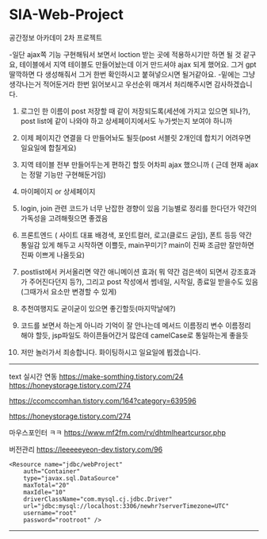 # SIA-Web-Project
공간정보 아카데미 2차 프로젝트

-일단 ajax쪽 기능 구현해둬서 보면서 loction 받는 곳에 적용하시기만 하면 될 것 같구요, 테이블에서 지역 테이블도 만들어놨는데 이거 만드셔야 ajax 되게 했어요. 그거 gpt딸깍하면 다 생성해줘서 그거 한번 확인하시고 붙혀넣으시면 될거같아요.
-밑에는 그냥 생각나는거 적어둔거라 한번 읽어보시고 우선순위 매겨서 처리해주시면 감사하겠습니다. 

1. 로그인 한 이름이 post 저장할 때 같이 저장되도록(세션에 가지고 있으면 되나?), post list에 같이 나와야 하고 상세페이지에서도 누가썻는지 보여야 하니까

2. 이제 페이지간 연결을 다 만들어놔도 될듯(post 서블릿 2개인데 합치기 어려우면 일요일에 합칠게요)

3. 지역 테이블 전부 만들어두는게 편하긴 할듯 어차피 ajax 했으니까 ( 근데 현재 ajax는 정말 기능만 구현해둔거임)

4. 마이페이지 or 상세페이지

5. login, join 관련 코드가 너무 난잡한 경향이 있음 기능별로 정리를 한다던가 약간의 가독성을 고려해줫으면 좋겠음

6. 프론트엔드 ( 사이트 대표 배경색, 포인트컬러, 로고(클로드 굳임), 폰트 등등 약간 통일감 있게 해두고 시작하면 이쁠듯, main꾸미기? main이 진짜 조금만 잘만하면 진짜 이쁘게 나올듯요)

7. postlist에서 커서올리면 약간 애니메이션 효과( 뭐 약간 검은색이 되면서 강조효과가 주어진다던지 등?), 그리고 post 작성에서 썸네일, 시작일, 종료일 받을수도 있음(그때가서 요소만 변경할 수 있게)

8. 추천여행지도 굳이굳이 있으면 좋긴할듯(마지막날에?)

9. 코드를 보면서 하는게 아니라 기억이 잘 안나는데 메서드 이름정리 변수 이름정리 해야 할듯, jsp파일도 하이픈들어간거 많은데 camelCase로 통일하는게 좋을듯

10. 저만 놀러가서 죄송합니다. 화이팅하시고 일요일에 뵙겠습니다.

-------------------------------------------------------------------------- 

text 실시간 연동
https://make-somthing.tistory.com/24
https://honeystorage.tistory.com/274

https://ccomccomhan.tistory.com/164?category=639596

https://honeystorage.tistory.com/274

마우스포인터 ㅋㅋ
https://www.mf2fm.com/rv/dhtmlheartcursor.php


버전관리
https://leeeeeyeon-dev.tistory.com/96


	<Resource name="jdbc/webProject"
		auth="Container"
		type="javax.sql.DataSource"
		maxTotal="20"
		maxIdle="10"
		driverClassName="com.mysql.cj.jdbc.Driver"
		url="jdbc:mysql://localhost:3306/newhr?serverTimezone=UTC"
		username="root"
		password="rootroot" />

-------------------------------------------------------------------------- 
